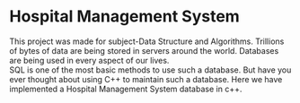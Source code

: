 # Hospital Management System
This project was made for subject-Data Structure and Algorithms.
Trillions of bytes of data are being stored in servers around the world. Databases are being used in every aspect of our lives.  
SQL is one of the most basic methods to use such a database. But have you ever thought about using C++ to maintain such a database. 
Here we have implemented a Hospital Management System database in c++.
